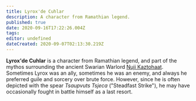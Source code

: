 ```yaml
---
title: Lyrox'de Cuhlar
description: A character from Ramathian legend.
published: true
date: 2020-09-16T17:22:26.004Z
tags: 
editor: undefined
dateCreated: 2020-09-07T02:13:30.219Z
---
```


**Lyrox'de Cuhlar** is a character from Ramathian legend, and part of the mythos surrounding the ancient Swarian Warlord [Nuji Kaztohaat](/characters/nuji-kaztohaat "wikilink"). Sometimes Lyrox was an ally, sometimes he was an enemy, and always he preferred guile and sorcery over brute force. However, since he is often depicted with the spear *Tsaupvuts Tsjeca* ("Steadfast Strike"), he may have occasionally fought in battle himself as a last resort.